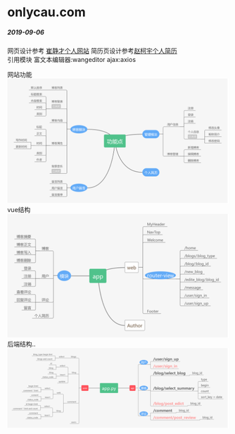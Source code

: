 # onlycau.com  
##### 2019-09-06

网页设计参考 [崔静才个人网站](cuiqingcai.com)
简历页设计参考[赵柯宇个人简历](www.flqin.com)  
引用模块 富文本编辑器:wangeditor  ajax:axios   

网站功能  
![](/about/content.png)  
vue结构  
![](/about/vue.png)
后端结构..
![](/about/back_end.png)
